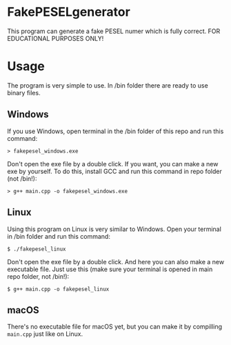 # FakePESELgenerator

This program can generate a fake PESEL numer which is fully correct. FOR EDUCATIONAL PURPOSES ONLY!

# Usage

The program is very simple to use. In /bin folder there are ready to use binary files.

## Windows

If you use Windows, open terminal in the /bin folder of this repo and run this command:

```
> fakepesel_windows.exe
```

Don't open the exe file by a double click.
If you want, you can make a new exe by yourself. To do this, install GCC and run this command in repo folder (not /bin!):

```
> g++ main.cpp -o fakepesel_windows.exe
```

## Linux

Using this program on Linux is very similar to Windows. Open your terminal in /bin folder and run this command:

```
$ ./fakepesel_linux
```

Don't open the exe file by a double click.
And here you can also make a new executable file. Just use this (make sure your terminal is opened in main repo folder, not /bin!):

```
$ g++ main.cpp -o fakepesel_linux
```

## macOS

There's no executable file for macOS yet, but you can make it by compilling `main.cpp` just like on Linux.
